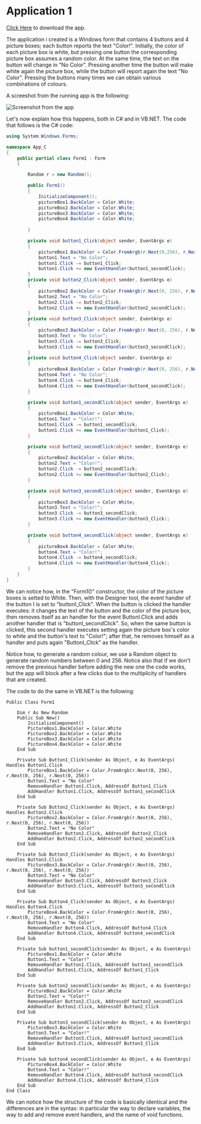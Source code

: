# Application 1

[Click Here](https://drive.google.com/uc?export=download&id=1LWgOXFqTTM9ifKoqedPBt2IsDa4InyDt) to download the app.

The application i created is a Windows form that contains 4 buttons and 4 picture boxes; each button reports the text "Color!". Initially, the color of each picture box is white, but pressing one button the corresponding picture box assumes a random color. At the same time, the text on the button will change in "No Color". Pressing another time the button will make white again the picture box, while the button will report again the text "No Color". Pressing the buttons many times we can obtain various combinations of colours.

A screeshot from the running app is the following:

![Screenshot from the app](/StatisticsHomework/docs/assets/images/screen.PNG)

Let's now explain how this happens, both in C# and in VB.NET. The code that follows is the C# code:

```C#
using System.Windows.Forms;

namespace App_C
{
    public partial class Form1 : Form
    {

        Random r = new Random();

        public Form1()
        {
            InitializeComponent();
            pictureBox1.BackColor = Color.White;
            pictureBox2.BackColor = Color.White;
            pictureBox3.BackColor = Color.White;
            pictureBox4.BackColor = Color.White;
            
        }

        private void button1_Click(object sender, EventArgs e)
        {
            pictureBox1.BackColor = Color.FromArgb(r.Next(0,256), r.Next(0, 256), r.Next(0, 256));
            button1.Text = "No Color";
            button1.Click -= button1_Click;
            button1.Click += new EventHandler(button1_secondClick);
        }
        private void button2_Click(object sender, EventArgs e)
        {
            pictureBox2.BackColor = Color.FromArgb(r.Next(0, 256), r.Next(0, 256), r.Next(0, 256));
            button2.Text = "No Color";
            button2.Click -= button2_Click;
            button2.Click += new EventHandler(button2_secondClick);
        }
        private void button3_Click(object sender, EventArgs e)
        {
            pictureBox3.BackColor = Color.FromArgb(r.Next(0, 256), r.Next(0, 256), r.Next(0, 256));
            button3.Text = "No Color";
            button3.Click -= button3_Click;
            button3.Click += new EventHandler(button3_secondClick);
        }
        private void button4_Click(object sender, EventArgs e)
        {
            pictureBox4.BackColor = Color.FromArgb(r.Next(0, 256), r.Next(0, 256), r.Next(0, 256));
            button4.Text = "No Color";
            button4.Click -= button4_Click;
            button4.Click += new EventHandler(button4_secondClick);
        }

        private void button1_secondClick(object sender, EventArgs e)
        {
            pictureBox1.BackColor = Color.White;
            button1.Text = "Color!";
            button1.Click -= button1_secondClick;
            button1.Click += new EventHandler(button1_Click);
        }

        private void button2_secondClick(object sender, EventArgs e)
        {
            pictureBox2.BackColor = Color.White;
            button2.Text = "Color!";
            button2.Click -= button2_secondClick;
            button2.Click += new EventHandler(button2_Click);
        }

        private void button3_secondClick(object sender, EventArgs e)
        {
            pictureBox3.BackColor = Color.White;
            button3.Text = "Color!";
            button3.Click -= button3_secondClick;
            button3.Click += new EventHandler(button3_Click);
        }

        private void button4_secondClick(object sender, EventArgs e)
        {
            pictureBox4.BackColor = Color.White;
            button4.Text = "Color!";
            button4.Click -= button4_secondClick;
            button4.Click += new EventHandler(button4_Click);
        }
    }
}
```

We can notice how, in the "Form1()" constructor, the color of the picture boxes is setted to White. Then, with the Designer tool, the event handler of the button I is set to "buttonI_Click". When the button is clicked the handler executes: it changes the text of the button and the color of the picture box, then removes itself as an handler for the event ButtonI.Click and adds another handler that is "buttonI_secondClick". So, when the same button is clicked, this second handler executes setting again the picture box's color to white and the button's text to "Color!"; after that, he removes himself as a handler and puts again "ButtonI_Click" as the handler.

Notice how, to generate a random colour, we use a Random object to generate random numbers between 0 and 256. Notice also that if we don't remove the previous handler before adding the new one the code works, but the app will block after a few clicks due to the multiplicity of handlers that are created.

The code to do the same in VB.NET is the following:

```VB
Public Class Form1

    Dim r As New Random
    Public Sub New()
        InitializeComponent()
        PictureBox1.BackColor = Color.White
        PictureBox2.BackColor = Color.White
        PictureBox3.BackColor = Color.White
        PictureBox4.BackColor = Color.White
    End Sub

    Private Sub Button1_Click(sender As Object, e As EventArgs) Handles Button1.Click
        PictureBox1.BackColor = Color.FromArgb(r.Next(0, 256), r.Next(0, 256), r.Next(0, 256))
        Button1.Text = "No Color"
        RemoveHandler Button1.Click, AddressOf Button1_Click
        AddHandler Button1.Click, AddressOf button1_secondClick
    End Sub

    Private Sub Button2_Click(sender As Object, e As EventArgs) Handles Button2.Click
        PictureBox2.BackColor = Color.FromArgb(r.Next(0, 256), r.Next(0, 256), r.Next(0, 256))
        Button2.Text = "No Color"
        RemoveHandler Button2.Click, AddressOf Button2_Click
        AddHandler Button2.Click, AddressOf button2_secondClick
    End Sub

    Private Sub Button3_Click(sender As Object, e As EventArgs) Handles Button3.Click
        PictureBox3.BackColor = Color.FromArgb(r.Next(0, 256), r.Next(0, 256), r.Next(0, 256))
        Button3.Text = "No Color"
        RemoveHandler Button3.Click, AddressOf Button3_Click
        AddHandler Button3.Click, AddressOf button3_secondClick
    End Sub

    Private Sub Button4_Click(sender As Object, e As EventArgs) Handles Button4.Click
        PictureBox4.BackColor = Color.FromArgb(r.Next(0, 256), r.Next(0, 256), r.Next(0, 256))
        Button4.Text = "No Color"
        RemoveHandler Button4.Click, AddressOf Button4_Click
        AddHandler Button4.Click, AddressOf button4_secondClick
    End Sub

    Private Sub button1_secondClick(sender As Object, e As EventArgs)
        PictureBox1.BackColor = Color.White
        Button1.Text = "Color!"
        RemoveHandler Button1.Click, AddressOf button1_secondClick
        AddHandler Button1.Click, AddressOf Button1_Click
    End Sub

    Private Sub button2_secondClick(sender As Object, e As EventArgs)
        PictureBox2.BackColor = Color.White
        Button2.Text = "Color!"
        RemoveHandler Button2.Click, AddressOf button2_secondClick
        AddHandler Button2.Click, AddressOf Button2_Click
    End Sub

    Private Sub button3_secondClick(sender As Object, e As EventArgs)
        PictureBox3.BackColor = Color.White
        Button3.Text = "Color!"
        RemoveHandler Button3.Click, AddressOf button3_secondClick
        AddHandler Button3.Click, AddressOf Button3_Click
    End Sub

    Private Sub button4_secondClick(sender As Object, e As EventArgs)
        PictureBox4.BackColor = Color.White
        Button4.Text = "Color!"
        RemoveHandler Button4.Click, AddressOf button4_secondClick
        AddHandler Button4.Click, AddressOf Button4_Click
    End Sub
End Class
```

We can notice how the structure of the code is basically identical and the differences are in the syntax: in particular the way to declare variables, the way to add and remove event handlers, and the name of void functions.